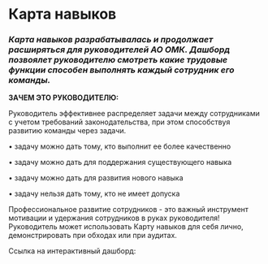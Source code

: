 # Карта навыков

### _Карта навыков разрабатывалась и продолжает расширяться для руководителей АО ОМК. Дашборд позвоялет руководителю смотреть какие трудовые функции способен выполнять каждый сотрудник его команды._

__ЗАЧЕМ ЭТО РУКОВОДИТЕЛЮ:__

Руководитель эффективнее распределяет задачи между сотрудниками с учетом требований законодательства, при этом способствуя развитию команды через задачи.

• задачу можно дать тому, кто выполнит ее более качественно

• задачу можно дать для поддержания существующего навыка

• задачу можно дать для развития нового навыка 

• задачу нельзя дать тому, кто не имеет допуска

Профессиональное развитие сотрудников - это важный инструмент мотивации и удержания сотрудников в руках руководителя!
Руководитель может использовать Карту навыков для себя лично, демонстрировать при обходах или при аудитах.


Ссылка на интерактивный дашборд: 
